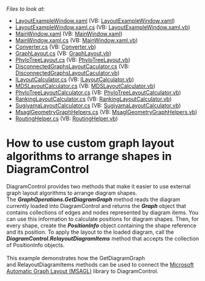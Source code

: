 <!-- default file list -->
*Files to look at*:

* [LayoutExampleWindow.xaml](./CS/DXDiagram.CustomLayoutAlgorithms/LayoutExampleWindow.xaml) (VB: [LayoutExampleWindow.xaml](./VB/DXDiagram.CustomLayoutAlgorithms/LayoutExampleWindow.xaml))
* [LayoutExampleWindow.xaml.cs](./CS/DXDiagram.CustomLayoutAlgorithms/LayoutExampleWindow.xaml.cs) (VB: [LayoutExampleWindow.xaml.vb](./VB/DXDiagram.CustomLayoutAlgorithms/LayoutExampleWindow.xaml.vb))
* [MainWindow.xaml](./CS/DXDiagram.CustomLayoutAlgorithms/MainWindow.xaml) (VB: [MainWindow.xaml](./VB/DXDiagram.CustomLayoutAlgorithms/MainWindow.xaml))
* [MainWindow.xaml.cs](./CS/DXDiagram.CustomLayoutAlgorithms/MainWindow.xaml.cs) (VB: [MainWindow.xaml.vb](./VB/DXDiagram.CustomLayoutAlgorithms/MainWindow.xaml.vb))
* [Converter.cs](./CS/MsaglHelpers/Converter.cs) (VB: [Converter.vb](./VB/MsaglHelpers/Converter.vb))
* [GraphLayout.cs](./CS/MsaglHelpers/Layout/GraphLayout.cs) (VB: [GraphLayout.vb](./VB/MsaglHelpers/Layout/GraphLayout.vb))
* [PhyloTreeLayout.cs](./CS/MsaglHelpers/Layout/PhyloTreeLayout.cs) (VB: [PhyloTreeLayout.vb](./VB/MsaglHelpers/Layout/PhyloTreeLayout.vb))
* [DisconnectedGraphsLayoutCaculator.cs](./CS/MsaglHelpers/LayoutCalculators/DisconnectedGraphsLayoutCaculator.cs) (VB: [DisconnectedGraphsLayoutCaculator.vb](./VB/MsaglHelpers/LayoutCalculators/DisconnectedGraphsLayoutCaculator.vb))
* [ILayoutCalculator.cs](./CS/MsaglHelpers/LayoutCalculators/ILayoutCalculator.cs) (VB: [ILayoutCalculator.vb](./VB/MsaglHelpers/LayoutCalculators/ILayoutCalculator.vb))
* [MDSLayoutCalculator.cs](./CS/MsaglHelpers/LayoutCalculators/MDSLayoutCalculator.cs) (VB: [MDSLayoutCalculator.vb](./VB/MsaglHelpers/LayoutCalculators/MDSLayoutCalculator.vb))
* [PhyloTreeLayoutCalculator.cs](./CS/MsaglHelpers/LayoutCalculators/PhyloTreeLayoutCalculator.cs) (VB: [PhyloTreeLayoutCalculator.vb](./VB/MsaglHelpers/LayoutCalculators/PhyloTreeLayoutCalculator.vb))
* [RankingLayoutCalculator.cs](./CS/MsaglHelpers/LayoutCalculators/RankingLayoutCalculator.cs) (VB: [RankingLayoutCalculator.vb](./VB/MsaglHelpers/LayoutCalculators/RankingLayoutCalculator.vb))
* [SugiyamaLayoutCalculator.cs](./CS/MsaglHelpers/LayoutCalculators/SugiyamaLayoutCalculator.cs) (VB: [SugiyamaLayoutCalculator.vb](./VB/MsaglHelpers/LayoutCalculators/SugiyamaLayoutCalculator.vb))
* [MsaglGeometryGraphHelpers.cs](./CS/MsaglHelpers/MsaglGeometryGraphHelpers.cs) (VB: [MsaglGeometryGraphHelpers.vb](./VB/MsaglHelpers/MsaglGeometryGraphHelpers.vb))
* [RoutingHelper.cs](./CS/MsaglHelpers/RoutingHelper.cs) (VB: [RoutingHelper.vb](./VB/MsaglHelpers/RoutingHelper.vb))
<!-- default file list end -->
# How to use custom graph layout algorithms to arrange shapes in DiagramControl


DiagramControl provides two methods that make it easier to use external graph layout algorithms to arrange diagram shapes. The <strong><em>GraphOperations.GetDiagramGraph</em></strong> method reads the diagram currently loaded into DiagramControl and returns the <strong><em>Graph</em></strong> object that contains collections of edges and nodes represented by diagram items. You can use this information to calculate positions for diagram shapes. Then, for every shape, create the <strong><em>PositionInfo</em> </strong>object containing the shape reference and its position. To apply the layout to the loaded diagram, call the <em><strong>DiagramControl.RelayoutDiagramItems</strong></em> method that accepts the collection of PositionInfo objects.<br><br>This example demonstrates how the GetDiagramGraph and RelayoutDiagramItems methods can be used to connect the <a href="https://github.com/Microsoft/automatic-graph-layout">Microsoft Automatic Graph Layout (MSAGL)</a> library to DiagramControl.

<br/>


